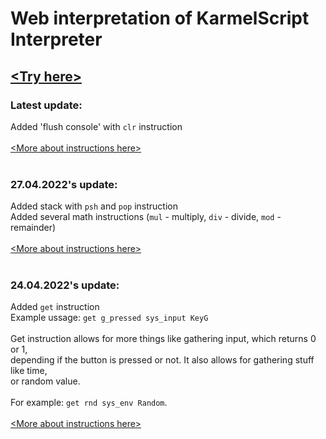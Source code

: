 # Web interpretation of KarmelScript Interpreter
## [\<Try here\>](https://karmydev.github.io/WebLab/)

### Latest update:
Added 'flush console' with `clr` instruction
<br>
<br>[\<More about instructions here\>](https://karmydev.github.io/WebLab/help.html)
<br>
<br>
### 27.04.2022's update:
Added stack with `psh` and `pop` instruction
<br>Added several math instructions (`mul` - multiply, `div` - divide, `mod` - remainder)
<br>
<br>[\<More about instructions here\>](https://karmydev.github.io/WebLab/help.html)
<br>
<br>
### 24.04.2022's update:
Added `get` instruction
<br>Example ussage: `get g_pressed sys_input KeyG`
<br>
<br>Get instruction allows for more things like gathering input, which returns 0 or 1,
<br>depending if the button is pressed or not. It also allows for gathering stuff like time,
<br>or random value.
<br>
<br>For example: `get rnd sys_env Random`.
<br>
<br>[\<More about instructions here\>](https://karmydev.github.io/WebLab/help.html)
